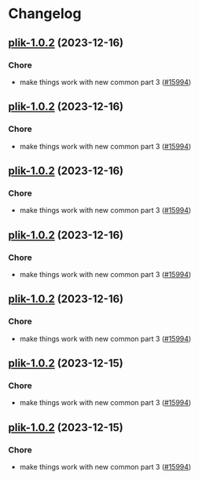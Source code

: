 # Changelog



## [plik-1.0.2](https://github.com/truecharts/charts/compare/plik-0.0.14...plik-1.0.2) (2023-12-16)

### Chore

- make things work with new common part 3 ([#15994](https://github.com/truecharts/charts/issues/15994))
  
  


## [plik-1.0.2](https://github.com/truecharts/charts/compare/plik-0.0.14...plik-1.0.2) (2023-12-16)

### Chore

- make things work with new common part 3 ([#15994](https://github.com/truecharts/charts/issues/15994))
  
  


## [plik-1.0.2](https://github.com/truecharts/charts/compare/plik-0.0.14...plik-1.0.2) (2023-12-16)

### Chore

- make things work with new common part 3 ([#15994](https://github.com/truecharts/charts/issues/15994))
  
  


## [plik-1.0.2](https://github.com/truecharts/charts/compare/plik-0.0.14...plik-1.0.2) (2023-12-16)

### Chore

- make things work with new common part 3 ([#15994](https://github.com/truecharts/charts/issues/15994))
  
  


## [plik-1.0.2](https://github.com/truecharts/charts/compare/plik-0.0.14...plik-1.0.2) (2023-12-16)

### Chore

- make things work with new common part 3 ([#15994](https://github.com/truecharts/charts/issues/15994))
  
  


## [plik-1.0.2](https://github.com/truecharts/charts/compare/plik-0.0.14...plik-1.0.2) (2023-12-15)

### Chore

- make things work with new common part 3 ([#15994](https://github.com/truecharts/charts/issues/15994))
  
  


## [plik-1.0.2](https://github.com/truecharts/charts/compare/plik-0.0.14...plik-1.0.2) (2023-12-15)

### Chore

- make things work with new common part 3 ([#15994](https://github.com/truecharts/charts/issues/15994))
  
  